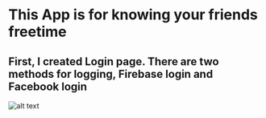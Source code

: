 # This App is for knowing your friends freetime
## First, I created Login page. There are two methods for logging, Firebase login and Facebook login
![alt text](https://user-images.githubusercontent.com/25009890/33401030-a681fbf8-d560-11e7-8707-36a6472fe2a2.jpg)
